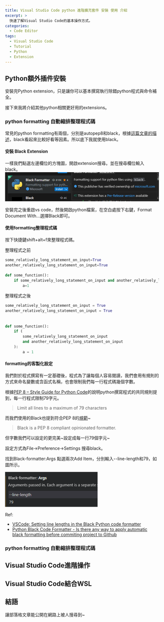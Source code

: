 ```yaml
---
title: Visual Studio Code python 進階擴充套件 安裝 使用 介紹
excerpt: >
  快速了解Visual Studio Code的基本操作方式。
categories:
  - Code Editor
tags:
  - Visual Studio Code
  - Tutorial
  - Python
  - Extension
---
```

## Python額外插件安裝

安裝完Python extension，只是讓你可以基本撰寫執行除錯python程式與命令補全。

接下來我將介紹其他python相關更好用的extensions。

### python formatting 自動縮排整理程式碼

常見的python formatting有兩個，分別是autopep8和black，根據[這篇文章的描述](https://medium.com/mlearning-ai/python-auto-formatter-autopep8-vs-black-and-some-practical-tips-e71adb24aee1#:~:text=One%20of%20the%20major%20differences,only%20fixes%20the%20necessary%20parts.)，black看起來比較好看等因素。所以底下我就使用black。

#### 安裝 Black Extension
一樣我們點選左邊欄位的方塊圖，開啟extension搜尋。並在搜尋欄位輸入black。
![python_black_extension](/assets/images/python_black_extension.png)


安裝完之後重啟vs code，然後開啟python檔案，在空白處按下右鍵，Format Document With...選擇Black即可。

#### 使用formatting整理程式碼

按下快捷鍵shift+alt+f來整理程式碼。

整理程式之前
```python
some_relatively_long_statement_on_input=True
another_relatively_long_statement_on_input=True

def some_function():
    if some_relatively_long_statement_on_input and another_relatively_long_statement_on_input:
        a=1
```


整理程式之後
```python
some_relatively_long_statement_on_input = True
another_relatively_long_statement_on_input = True


def some_function():
    if (
        some_relatively_long_statement_on_input
        and another_relatively_long_statement_on_input
    ):
        a = 1
```

#### formatting的客製化設定

我們對於程式撰寫有一定基礎後，程式為了讓每個人容易閱讀，我們會用有規則的方式來命名變數或含函式名稱，也會限制我們每一行程式碼幾個字數。

根據[PEP 8 – Style Guide for Python Code](https://peps.python.org/pep-0008/)的說明python撰寫程式的共同規則提到，每一行程式限制79字元。

> Limit all lines to a maximum of 79 characters

而我們使用的Black也提到符合PEP 8的[規範](https://github.com/psf/black#the-black-code-style)~

> Black is a PEP 8 compliant opinionated formatter.

但字數我們可以設定的更完美~設定成每一行79個字元~

設定方式為File->Preference->Settings 搜尋black。

找到Black-formatter:Args
點選兩次Add Item，分別輸入--line-length和79，如圖所示。

![python_black_line_length](/assets/images/python_black_line_length.png)

Ref:
* [VSCode: Setting line lengths in the Black Python code formatter](https://dev.to/adamlombard/vscode-setting-line-lengths-in-the-black-python-code-formatter-1g62)
* [Python Black Code Formatter - Is there any way to apply automatic black formatting before commiting project to Github](https://stackoverflow.com/questions/71180810/python-black-code-formatter-is-there-any-way-to-apply-automatic-black-formatti)

### python formatting 自動縮排整理程式碼

## Visual Studio Code進階操作

## Visual Studio Code結合WSL

## 結語
讓部落格文章能公開在網路上被人搜尋到~